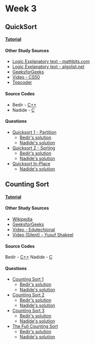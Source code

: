 # Week 3

## QuickSort

#### [Tutorial](https://atukenov.github.io/atukenov.github.io//Quick-Sort)
 
#### Other Study Sources
- [Logic Explanatory text - mathbits.com](http://mathbits.com/MathBits/CompSci/Arrays/Quick.htm) 
- [Logic Explanatory text - algolist.net](http://www.algolist.net/Algorithms/Sorting/Quicksort) 
- [GeeksforGeeks](http://quiz.geeksforgeeks.org/quick-sort/)
- [Video - CS50](https://www.youtube.com/watch?v=aQiWF4E8flQ)
- [Topcoder](https://www.topcoder.com/community/competitive-programming/tutorials/sorting/)
 
#### Source Codes
- Bedir - [C++](https://github.com/BedirT/AlgorithmsL/blob/master/Algorithms/Sorting/qSort.cpp)
- Nadide - [C](https://github.com/nadide/ACM-ICPC/blob/master/codes/sort_quickSort.c)

#### Questions
- [Quicksort 1 - Partition](https://www.hackerrank.com/challenges/quicksort1)
	- [Bedir's solution](https://github.com/BedirT/AlgorithmsL/blob/master/Problems/HackerRank/Algorithms/Sorting/Quicksort%201%20-%20Partition.cpp) 
	- [Nadide's solution](https://github.com/nadide/ACM-ICPC/blob/master/problems/hackerrank/sorting/quickSort1_partition.c)
- [Quicksort 2 - Sorting](https://www.hackerrank.com/challenges/quicksort2)
	- [Bedir's solution](https://github.com/BedirT/AlgorithmsL/blob/master/Problems/HackerRank/Algorithms/Sorting/Quicksort%202%20-%20Sorting.cpp)
	- [Nadide's solution](https://github.com/nadide/ACM-ICPC/blob/master/problems/hackerrank/sorting/quickSort2_sorting.c)
- [Quicksort In-Place ](https://www.hackerrank.com/challenges/quicksort3)
	- [Nadide's solution](https://github.com/nadide/ACM-ICPC/blob/master/problems/hackerrank/sorting/quickSort_inPlace.c)


## Counting Sort

#### [Tutorial](http://bedirtapkan.com/counting-sort/)

#### Other Study Sources
- [Wikipedia](https://en.wikipedia.org/wiki/Counting_sort)
- [GeeksforGeeks](http://www.geeksforgeeks.org/counting-sort/)
- [Video - Edutechional](https://www.youtube.com/watch?v=zhDmVF_NdjM)
- [Video (Silent) - Yusuf Shakeel](https://www.youtube.com/watch?v=TTnvXY82dtM)
 
#### Source Codes
Bedir - [C++](https://github.com/BedirT/AlgorithmsL/blob/master/Algorithms/Sorting/countingSort.cpp)
Nadide - [C](https://github.com/nadide/ACM-ICPC/blob/master/codes/sort_countingSort.c)

#### Questions
- [Counting Sort 1](https://www.hackerrank.com/challenges/countingsort1)
	- [Bedir's solution](https://github.com/BedirT/AlgorithmsL/blob/master/Problems/HackerRank/Algorithms/Sorting/Counting%20Sort%201.cpp)
	- [Nadide's solution](https://github.com/nadide/ACM-ICPC/blob/master/problems/hackerrank/sorting/countingSort1.c)
- [Counting Sort 2](https://www.hackerrank.com/challenges/countingsort2)
	- [Bedir's solution](https://github.com/BedirT/AlgorithmsL/blob/master/Problems/HackerRank/Algorithms/Sorting/Counting%20Sort%202.cpp)
	- [Nadide's solution](https://github.com/nadide/ACM-ICPC/blob/master/problems/hackerrank/sorting/countingSort2.c)   
- [Counting Sort 3](https://www.hackerrank.com/challenges/countingsort3)
	 - [Bedir's solution](https://github.com/BedirT/AlgorithmsL/blob/master/Problems/HackerRank/Algorithms/Sorting/Counting%20Sort%203.cpp)
	 - [Nadide's solution](https://github.com/nadide/ACM-ICPC/blob/master/problems/hackerrank/sorting/countingSort3.c)
- [The Full Counting Sort](https://www.hackerrank.com/challenges/countingsort4)
	 - [Bedir's solution](https://github.com/BedirT/AlgorithmsL/blob/master/Problems/HackerRank/Algorithms/Sorting/CountingSort4.java)
	 - [Nadide's solution](https://github.com/nadide/ACM-ICPC/blob/master/problems/hackerrank/sorting/theFullCountingSort.c)
